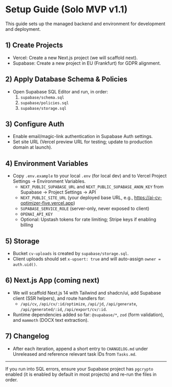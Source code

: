 # Setup Guide (Solo MVP v1.1)

This guide sets up the managed backend and environment for development and deployment.

## 1) Create Projects
- Vercel: Create a new Next.js project (we will scaffold next).
- Supabase: Create a new project in EU (Frankfurt) for GDPR alignment.

## 2) Apply Database Schema & Policies
- Open Supabase SQL Editor and run, in order:
  1. `supabase/schema.sql`
  2. `supabase/policies.sql`
  3. `supabase/storage.sql`

## 3) Configure Auth
- Enable email/magic-link authentication in Supabase Auth settings.
- Set site URL (Vercel preview URL for testing; update to production domain at launch).

## 4) Environment Variables
- Copy `.env.example` to your local `.env` (for local dev) and to Vercel Project Settings → Environment Variables.
  - `NEXT_PUBLIC_SUPABASE_URL` and `NEXT_PUBLIC_SUPABASE_ANON_KEY` from Supabase → Project Settings → API
  - `NEXT_PUBLIC_SITE_URL` (your deployed base URL, e.g., https://ai-cv-optimizer-five.vercel.app)
  - `SUPABASE_SERVICE_ROLE` (server-only, never exposed to client)
  - `OPENAI_API_KEY`
  - Optional: Upstash tokens for rate limiting; Stripe keys if enabling billing

## 5) Storage
- Bucket `cv-uploads` is created by `supabase/storage.sql`.
- Client uploads should set `x-upsert: true` and will auto-assign `owner = auth.uid()`.

## 6) Next.js App (coming next)
- We will scaffold Next.js 14 with Tailwind and shadcn/ui, add Supabase client (SSR helpers), and route handlers for:
  - `/api/cv`, `/api/cv/:id/optimize`, `/api/jd`, `/api/generate`, `/api/generated/:id`, `/api/export/cv/:id`.
- Runtime dependencies added so far: `@supabase/*`, `zod` (form validation), and `mammoth` (DOCX text extraction).

## 7) Changelog
- After each iteration, append a short entry to `CHANGELOG.md` under Unreleased and reference relevant task IDs from `Tasks.md`.

---

If you run into SQL errors, ensure your Supabase project has `pgcrypto` enabled (it is enabled by default in most projects) and re-run the files in order.
